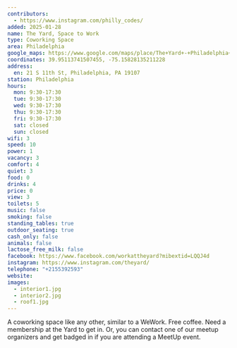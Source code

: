 ```yaml
---
contributors:
  - https://www.instagram.com/philly_codes/
added: 2025-01-28
name: The Yard, Space to Work
type: Coworking Space
area: Philadelphia
google_maps: https://www.google.com/maps/place/The+Yard+-+Philadelphia+Coworking+Office+Space/@39.9508989,-75.1584852,17z/data=!3m1!5s0x89c6c62c36d2c013:0x252200718600a6ac!4m15!1m8!3m7!1s0x89c6c628e2937959:0xacbbcc2e6855c908!2sThe+Yard+-+Philadelphia+Coworking+Office+Space!8m2!3d39.950944!4d-75.158302!10e5!16s%2Fg%2F11c617tf75!3m5!1s0x89c6c628e2937959:0xacbbcc2e6855c908!8m2!3d39.950944!4d-75.158302!16s%2Fg%2F11c617tf75?authuser=0&entry=ttu&g_ep=EgoyMDI1MDEyMi4wIKXMDSoASAFQAw%3D%3D
coordinates: 39.95113741507455, -75.15828135211228
address:
  en: 21 S 11th St, Philadelphia, PA 19107
station: Philadelphia
hours:
  mon: 9:30-17:30
  tue: 9:30-17:30
  wed: 9:30-17:30
  thu: 9:30-17:30
  fri: 9:30-17:30
  sat: closed
  sun: closed
wifi: 3
speed: 10
power: 1
vacancy: 3
comfort: 4
quiet: 3
food: 0
drinks: 4
price: 0
view: 3
toilets: 5
music: false
smoking: false
standing_tables: true
outdoor_seating: true
cash_only: false
animals: false
lactose_free_milk: false
facebook: https://www.facebook.com/workattheyard?mibextid=LQQJ4d
instagram: https://www.instagram.com/theyard/
telephone: "+2155392593"
website: 
images:
  - interior1.jpg
  - interior2.jpg
  - roof1.jpg
---
```


A coworking space like any other, similar to a WeWork. Free coffee. Need a membership at the Yard to get in. Or, you can contact one of our meetup organizers and get badged in if you are attending a MeetUp event.